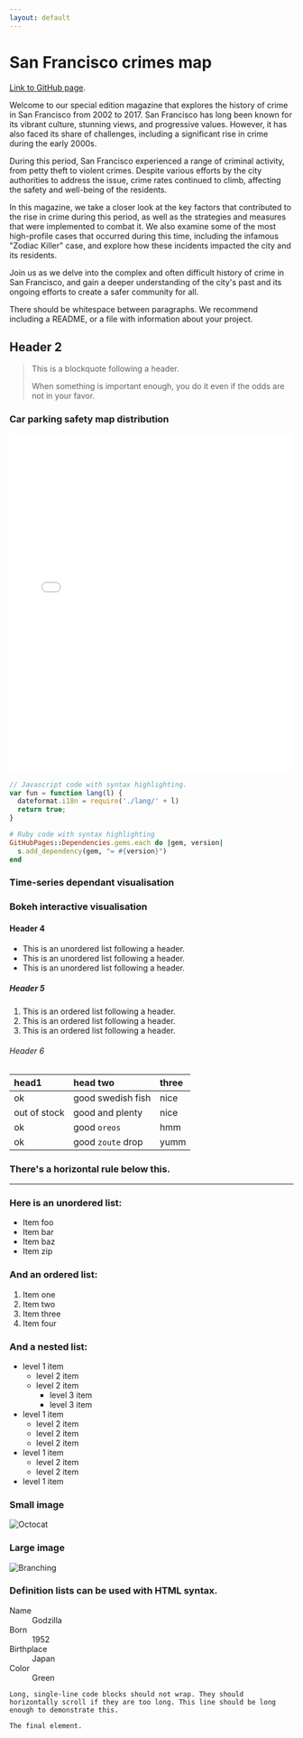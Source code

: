 ```yaml
---
layout: default
---
```


# San Francisco crimes map

[Link to GitHub page](https://kocation.github.io).

Welcome to our special edition magazine that explores the history of crime in San Francisco from 2002 to 2017. San Francisco has long been known for its vibrant culture, stunning views, and progressive values. However, it has also faced its share of challenges, including a significant rise in crime during the early 2000s.

During this period, San Francisco experienced a range of criminal activity, from petty theft to violent crimes. Despite various efforts by the city authorities to address the issue, crime rates continued to climb, affecting the safety and well-being of the residents.

In this magazine, we take a closer look at the key factors that contributed to the rise in crime during this period, as well as the strategies and measures that were implemented to combat it. We also examine some of the most high-profile cases that occurred during this time, including the infamous "Zodiac Killer" case, and explore how these incidents impacted the city and its residents.

Join us as we delve into the complex and often difficult history of crime in San Francisco, and gain a deeper understanding of the city's past and its ongoing efforts to create a safer community for all.



There should be whitespace between paragraphs. We recommend including a README, or a file with information about your project.


## Header 2

> This is a blockquote following a header.
>
> When something is important enough, you do it even if the odds are not in your favor.

### Car parking safety map distribution

<iframe src="SF_crime_map.html" height="600px" width="100%" style="border:none;"></iframe>


```js
// Javascript code with syntax highlighting.
var fun = function lang(l) {
  dateformat.i18n = require('./lang/' + l)
  return true;
}
```

```ruby
# Ruby code with syntax highlighting
GitHubPages::Dependencies.gems.each do |gem, version|
  s.add_dependency(gem, "= #{version}")
end
```

### Time-series dependant visualisation


### Bokeh interactive visualisation


#### Header 4

*   This is an unordered list following a header.
*   This is an unordered list following a header.
*   This is an unordered list following a header.

##### Header 5

1.  This is an ordered list following a header.
2.  This is an ordered list following a header.
3.  This is an ordered list following a header.

###### Header 6

| head1        | head two          | three |
|:-------------|:------------------|:------|
| ok           | good swedish fish | nice  |
| out of stock | good and plenty   | nice  |
| ok           | good `oreos`      | hmm   |
| ok           | good `zoute` drop | yumm  |

### There's a horizontal rule below this.

* * *

### Here is an unordered list:

*   Item foo
*   Item bar
*   Item baz
*   Item zip

### And an ordered list:

1.  Item one
1.  Item two
1.  Item three
1.  Item four

### And a nested list:

- level 1 item
  - level 2 item
  - level 2 item
    - level 3 item
    - level 3 item
- level 1 item
  - level 2 item
  - level 2 item
  - level 2 item
- level 1 item
  - level 2 item
  - level 2 item
- level 1 item

### Small image

![Octocat](https://github.githubassets.com/images/icons/emoji/octocat.png)

### Large image

![Branching](https://guides.github.com/activities/hello-world/branching.png)


### Definition lists can be used with HTML syntax.

<dl>
<dt>Name</dt>
<dd>Godzilla</dd>
<dt>Born</dt>
<dd>1952</dd>
<dt>Birthplace</dt>
<dd>Japan</dd>
<dt>Color</dt>
<dd>Green</dd>
</dl>

```
Long, single-line code blocks should not wrap. They should horizontally scroll if they are too long. This line should be long enough to demonstrate this.
```

```
The final element.
```
